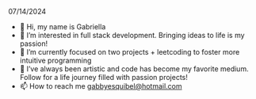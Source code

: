 07/14/2024
- 👋 Hi, my name is Gabriella
- 👀 I’m interested in full stack development. Bringing ideas to life is my passion! 
- 🌱 I’m currently focused on two projects + leetcoding to foster more intuitive programming
- 💞️ I’ve always been artistic and code has become my favorite medium. Follow for a life journey filled with passion projects!
- 📫 How to reach me gabbyesquibel@hotmail.com

<!---
Gabsesq/Gabsesq is a ✨ special ✨ repository because its `README.md` (this file) appears on your GitHub profile.
You can click the Preview link to take a look at your changes.
--->
